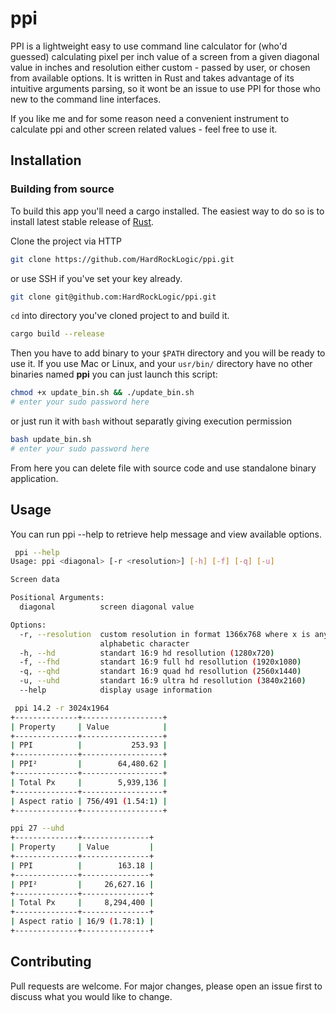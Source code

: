 # ppi

PPI is a lightweight easy to use command line calculator for (who'd guessed) calculating pixel per inch value of a screen from a given diagonal value in inches and resolution either custom - passed by user, or chosen from available options. It is written in Rust and takes advantage of its intuitive arguments parsing, so it wont be an issue to use PPI for those who new to the command line interfaces.

If you like me and for some reason need a convenient instrument to calculate ppi and other screen related values - feel free to use it.

## Installation

### Building from source

To build this app you'll need a cargo installed. The easiest way to do so is to install latest stable release of [Rust](https://doc.rust-lang.org/cargo/getting-started/installation.html).

Clone the project via HTTP

```bash
git clone https://github.com/HardRockLogic/ppi.git
```

or use SSH if you've set your key already.

```bash
git clone git@github.com:HardRockLogic/ppi.git
```

`cd` into directory you've cloned project to and build it.

```bash
cargo build --release
```

Then you have to add binary to your `$PATH` directory and you will be ready to use it. If you use Mac or Linux, and your `usr/bin/` directory have no other binaries named **ppi** you can just launch this script:

```bash
chmod +x update_bin.sh && ./update_bin.sh
# enter your sudo password here
```

or just run it with `bash` without separatly giving execution permission

```bash
bash update_bin.sh
# enter your sudo password here
```

From here you can delete file with source code and use standalone binary application.

## Usage

You can run ppi --help to retrieve help message and view available options.

```bash
 ppi --help
Usage: ppi <diagonal> [-r <resolution>] [-h] [-f] [-q] [-u]

Screen data

Positional Arguments:
  diagonal          screen diagonal value

Options:
  -r, --resolution  custom resolution in format 1366x768 where x is any
                    alphabetic character
  -h, --hd          standart 16:9 hd resollution (1280x720)
  -f, --fhd         standart 16:9 full hd resollution (1920x1080)
  -q, --qhd         standart 16:9 quad hd resollution (2560x1440)
  -u, --uhd         standart 16:9 ultra hd resollution (3840x2160)
  --help            display usage information

```

```bash
 ppi 14.2 -r 3024x1964
+--------------+------------------+
| Property     | Value            |
+--------------+------------------+
| PPI          |           253.93 |
+--------------+------------------+
| PPI²         |        64,480.62 |
+--------------+------------------+
| Total Px     |        5,939,136 |
+--------------+------------------+
| Aspect ratio | 756/491 (1.54:1) |
+--------------+------------------+

ppi 27 --uhd
+--------------+---------------+
| Property     | Value         |
+--------------+---------------+
| PPI          |        163.18 |
+--------------+---------------+
| PPI²         |     26,627.16 |
+--------------+---------------+
| Total Px     |     8,294,400 |
+--------------+---------------+
| Aspect ratio | 16/9 (1.78:1) |
+--------------+---------------+

```

## Contributing

Pull requests are welcome. For major changes, please open an issue first
to discuss what you would like to change.
